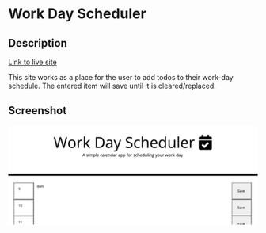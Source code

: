# Work Day Scheduler

## Description
[Link to live site](https://leighasteele.github.io/work-day-scheduler/)


This site works as a place for the user to add todos to their work-day schedule. The entered item will save until it is cleared/replaced.

## Screenshot
![screenshot](./screenshot1.png)